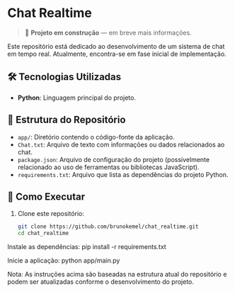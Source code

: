 # Chat Realtime

> 🚧 **Projeto em construção** — em breve mais informações.

Este repositório está dedicado ao desenvolvimento de um sistema de chat em tempo real. Atualmente, encontra-se em fase inicial de implementação.

## 🛠️ Tecnologias Utilizadas

- **Python**: Linguagem principal do projeto.

## 📁 Estrutura do Repositório

- `app/`: Diretório contendo o código-fonte da aplicação.
- `Chat.txt`: Arquivo de texto com informações ou dados relacionados ao chat.
- `package.json`: Arquivo de configuração do projeto (possivelmente relacionado ao uso de ferramentas ou bibliotecas JavaScript).
- `requirements.txt`: Arquivo que lista as dependências do projeto Python.

## 🚀 Como Executar

1. Clone este repositório:

   ```bash
   git clone https://github.com/brunokemel/chat_realtime.git
   cd chat_realtime

Instale as dependências:
   pip install -r requirements.txt

Inicie a aplicação:
   python app/main.py

Nota: As instruções acima são baseadas na estrutura atual do repositório e podem ser atualizadas conforme o desenvolvimento do projeto.

